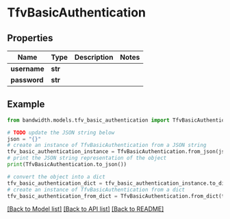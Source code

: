 # TfvBasicAuthentication


## Properties

Name | Type | Description | Notes
------------ | ------------- | ------------- | -------------
**username** | **str** |  | 
**password** | **str** |  | 

## Example

```python
from bandwidth.models.tfv_basic_authentication import TfvBasicAuthentication

# TODO update the JSON string below
json = "{}"
# create an instance of TfvBasicAuthentication from a JSON string
tfv_basic_authentication_instance = TfvBasicAuthentication.from_json(json)
# print the JSON string representation of the object
print(TfvBasicAuthentication.to_json())

# convert the object into a dict
tfv_basic_authentication_dict = tfv_basic_authentication_instance.to_dict()
# create an instance of TfvBasicAuthentication from a dict
tfv_basic_authentication_from_dict = TfvBasicAuthentication.from_dict(tfv_basic_authentication_dict)
```
[[Back to Model list]](../README.md#documentation-for-models) [[Back to API list]](../README.md#documentation-for-api-endpoints) [[Back to README]](../README.md)


